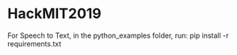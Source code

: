 # HackMIT2019

For Speech to Text, in the python_examples folder, run:
pip install -r requirements.txt

